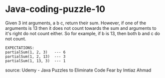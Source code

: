 # Java-coding-puzzle-10

Given 3 int arguments, a b c, return their sum. However, if one of the arguments is 13 
then it does not count towards the sum and arguments to it's right do not count either. 
So for example, if b is 13, then both b and c do not count. 

	EXPECTATIONS:
	partialSum(1, 2, 3)   --- 6 
	partialSum(1, 2, 13)  --- 3 
	partialSum(1, 13, 3)  --- 1 
	 
	 
source: Udemy - Java Puzzles to Eliminate Code Fear by Imtiaz Ahmad 
   

